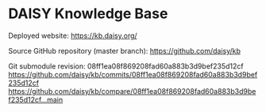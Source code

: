 # DAISY Knowledge Base

Deployed website:
https://kb.daisy.org/

Source GitHub repository (master branch):
https://github.com/daisy/kb

Git submodule revision:
08ff1ea08f869208fad60a883b3d9bef235d12cf
https://github.com/daisy/kb/commits/08ff1ea08f869208fad60a883b3d9bef235d12cf
https://github.com/daisy/kb/compare/08ff1ea08f869208fad60a883b3d9bef235d12cf...main
